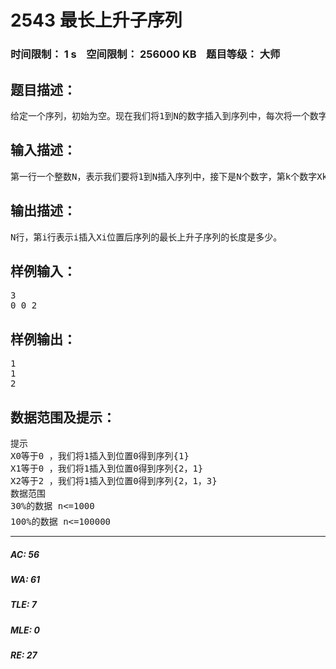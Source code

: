 # 2543 最长上升子序列   
### 时间限制： 1 s&nbsp;&nbsp;&nbsp;&nbsp;空间限制： 256000 KB&nbsp;&nbsp;&nbsp;&nbsp;题目等级： 大师  
## 题目描述：  

<pre>
给定一个序列，初始为空。现在我们将1到N的数字插入到序列中，每次将一个数字插入到一个特定的位置。每插入一个数字，我们都想知道此时最长上升子序列长度是多少？
</pre>
  
  
## 输入描述：  

<pre>
第一行一个整数N，表示我们要将1到N插入序列中，接下是N个数字，第k个数字Xk，表示我们将k插入到位置Xk（0<=Xk<=k-1,1<=k<=N）
</pre>
  
  
## 输出描述：  

<pre>
N行，第i行表示i插入Xi位置后序列的最长上升子序列的长度是多少。
</pre>
  
  
## 样例输入：  

<pre>
3
0 0 2
</pre>
  
  
## 样例输出：  

<pre>
1
1
2
</pre>
  
  
## 数据范围及提示：  

<pre>
提示  
X0等于0 ，我们将1插入到位置0得到序列{1}  
X1等于0 ，我们将1插入到位置0得到序列{2，1}  
X2等于2 ，我们将1插入到位置0得到序列{2，1，3}
数据范围
30%的数据 n<=1000  
100%的数据 n<=100000
</pre>
  
  
***  

##### AC: 56  
##### WA: 61  
##### TLE: 7  
##### MLE: 0  
##### RE: 27  
